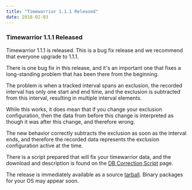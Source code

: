 ```yaml
---
title: "Timewarrior 1.1.1 Released"
date: 2018-02-03
---
```


### Timewarrior 1.1.1 Released 

Timewarrior 1.1.1 is released.
This is a bug fix release and we recommend that everyone upgrade to 1.1.1.

There is one bug fix in this release, and it\'s an important one that fixes a long-standing problem that has been there from the beginning.

The problem is when a tracked interval spans an exclusion, the recorded interval has only one start and end time, and the exclusion is subtracted from this interval, resulting in multiple interval elements.

While this works, it does mean that if you change your exclusion configuration, then the data from before this change is interpreted as though it was after this change, and therefore wrong.

The new behavior correctly subtracts the exclusion as soon as the interval ends, and therefore the recorded data represents the exclusion configuration active at the time.

There is a script prepared that will fix your timewarrior data, and the download and description is found on the [DB Correction Script](https://timewarrior.net/docs/dbcorrection) page.

The release is immediately available as a source [tarball](/download/timew-1.1.1.tar.gz). Binary packages for your OS may appear soon.
